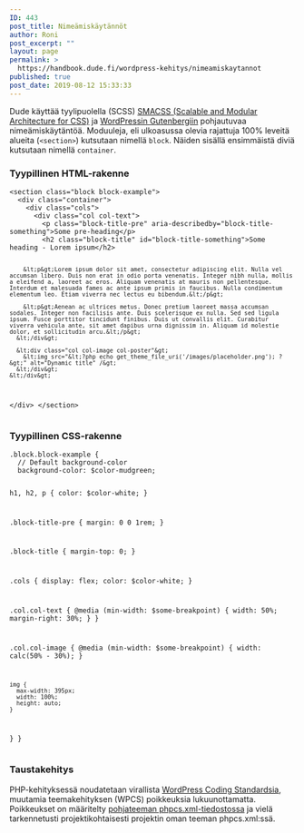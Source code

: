 ```yaml
---
ID: 443
post_title: Nimeämiskäytännöt
author: Roni
post_excerpt: ""
layout: page
permalink: >
  https://handbook.dude.fi/wordpress-kehitys/nimeamiskaytannot
published: true
post_date: 2019-08-12 15:33:33
---
```

Dude käyttää tyylipuolella (SCSS) <a href="https://smacss.com/">SMACSS (Scalable and Modular Architecture for CSS)</a> ja <a href="https://css-tricks.com/styling-the-gutenberg-columns-block/">WordPressin Gutenbergiin</a> pohjautuvaa nimeämiskäytäntöä. Moduuleja, eli ulkoasussa olevia rajattuja 100% leveitä alueita (<code>&lt;section&gt;</code>) kutsutaan nimellä <code>block</code>. Näiden sisällä ensimmäistä diviä kutsutaan nimellä <code>container</code>.
<h3>Tyypillinen HTML-rakenne</h3>
<pre class="language-html"><code>&lt;section class="block block-example"&gt;
  &lt;div class="container"&gt;
    &lt;div class="cols"&gt;
      &lt;div class="col col-text"&gt;
        &lt;p class="block-title-pre" aria-describedby="block-title-something"&gt;Some pre-heading&lt;/p&gt;
        &lt;h2 class="block-title" id="block-title-something"&gt;Some heading - Lorem ipsum&lt;/h2&gt;

        &lt;p&gt;Lorem ipsum dolor sit amet, consectetur adipiscing elit. Nulla vel accumsan libero. Duis non erat in odio porta venenatis. Integer nibh nulla, mollis a eleifend a, laoreet ac eros. Aliquam venenatis at mauris non pellentesque. Interdum et malesuada fames ac ante ipsum primis in faucibus. Nulla condimentum elementum leo. Etiam viverra nec lectus eu bibendum.&lt;/p&gt;

        &lt;p&gt;Aenean ac ultrices metus. Donec pretium laoreet massa accumsan sodales. Integer non facilisis ante. Duis scelerisque ex nulla. Sed sed ligula ipsum. Fusce porttitor tincidunt finibus. Duis ut convallis elit. Curabitur viverra vehicula ante, sit amet dapibus urna dignissim in. Aliquam id molestie dolor, et sollicitudin arcu.&lt;/p&gt;
      &lt;/div&gt;

      &lt;div class="col col-image col-poster"&gt;
        &lt;img src="&lt;?php echo get_theme_file_uri('/images/placeholder.png'); ?&gt;" alt="Dynamic title" /&gt;
      &lt;/div&gt;
    &lt;/div&gt;
  &lt;/div&gt;
&lt;/section&gt;
</code></pre>
<h3>Tyypillinen CSS-rakenne</h3>
<pre class="language-scss"><code>.block.block-example {
  // Default background-color
  background-color: $color-mudgreen;

  h1,
  h2,
  p {
    color: $color-white;
  }

  .block-title-pre {
    margin: 0 0 1rem;
  }

  .block-title {
    margin-top: 0;
  }

  .cols {
    display: flex;
    color: $color-white;
  }

  .col.col-text {
    @media (min-width: $some-breakpoint) {
      width: 50%;
      margin-right: 30%;
    }
  }

  .col.col-image {
    @media (min-width: $some-breakpoint) {
      width: calc(50% - 30%);
    }

    img {
      max-width: 395px;
      width: 100%;
      height: auto;
    }
  }
}</code></pre>
<h3>Taustakehitys</h3>
PHP-kehityksessä noudatetaan virallista <a href="https://make.wordpress.org/core/handbook/best-practices/coding-standards/php/">WordPress Coding Standardsia</a>, muutamia teemakehityksen (WPCS) poikkeuksia lukuunottamatta. Poikkeukset on määritelty <a class="github" href="https://github.com/digitoimistodude/air-light/blob/master/phpcs.xml">pohjateeman phpcs.xml-tiedostossa</a> ja vielä tarkennetusti projektikohtaisesti projektin oman teeman phpcs.xml:ssä.